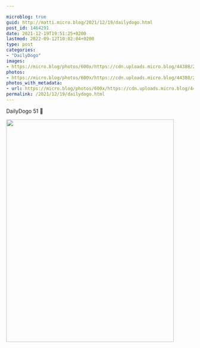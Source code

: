 ```yaml
---

microblog: true
guid: http://matti.micro.blog/2021/12/19/dailydogo.html
post_id: 1464291
date: 2021-12-19T19:51:25+0200
lastmod: 2022-09-12T10:02:04+0200
type: post
categories:
- "DailyDogo"
images:
- https://micro.blog/photos/600x/https://cdn.uploads.micro.blog/44388/2021/357dc419df.jpg
photos:
- https://micro.blog/photos/600x/https://cdn.uploads.micro.blog/44388/2021/357dc419df.jpg
photos_with_metadata:
- url: https://micro.blog/photos/600x/https://cdn.uploads.micro.blog/44388/2021/357dc419df.jpg
permalink: /2021/12/19/dailydogo.html
---
```

DailyDogo 51 🐶

<img src="https://micro.blog/photos/600x/https://blog.martin-haehnel.de/uploads/2021/357dc419df.jpg" width="450" height="600" alt="" />
